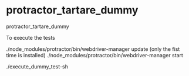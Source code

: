 protractor_tartare_dummy
========================

protractor_tartare_dummy

To execute the tests

./node_modules/protractor/bin/webdriver-manager update (only the fist time is installed)
./node_modules/protractor/bin/webdriver-manager start

./execute_dummy_test-sh
